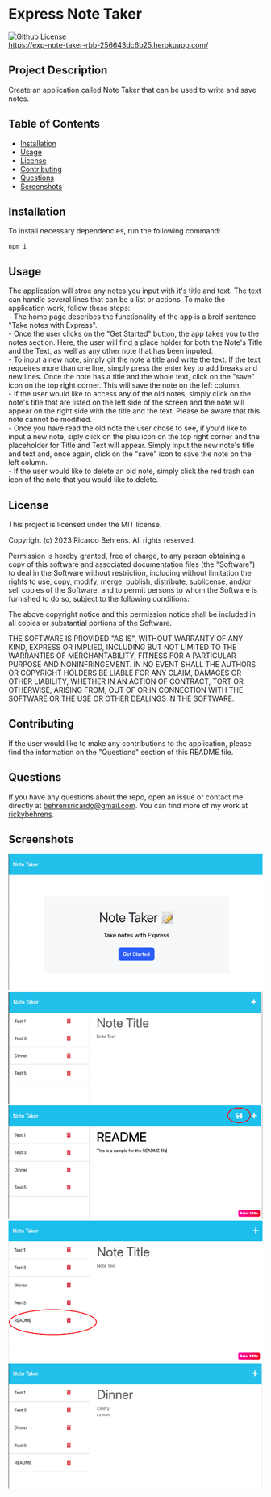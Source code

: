# Express Note Taker
[![Github License](https://img.shields.io/badge/License-MIT-yellow.svg)](https://opensource.org/licenses/MIT)
<br>
https://exp-note-taker-rbb-256643dc6b25.herokuapp.com/


## Project Description
Create an application called Note Taker that can be used to write and save notes.

## Table of Contents
- [Installation](#installation)
- [Usage](#usage)
- [License](#license)
- [Contributing](#contributing)
- [Questions](#questions)
- [Screenshots](#screenshots)
  
## Installation
To install necessary dependencies, run the following command:
```
npm i
```

  
## Usage
The application will stroe any notes you input with it's title and text. The text can handle several lines that can be a list or actions. To make the application work, follow these steps:<br>
    - The home page describes the functionality of the app is a breif sentence "Take notes with Express".<br>
    - Once the user clicks on the "Get Started" button, the app takes you to the notes section. Here, the user will find a place holder for both the Note's Title and the Text, as well as any other note that has been inputed.<br>
    - To input a new note, simply git the note a title and write the text. If the text requeires more than one line, simply press the enter key to add breaks and new lines. Once the note has a title and the whole text, click on the "save" icon on the top right corner. This will save the note on the left column.<br>
    - If the user would like to access any of the old notes, simply click on the note's title that are listed on the left side of the screen and the note will appear on the right side with the title and the text. Please be aware that this note cannot be modified.<br>
    - Once you have read the old note the user chose to see, if you'd like to input a new note, siply click on the plsu icon on the top right corner and the placeholder for Title and Text will appear. Simply input the new note's title and text and, once again, click on the "save" icon to save the note on the left column.<br>
    - If the user would like to delete an old note, simply click the red trash can icon of the note that you would like to delete.<br>
  
## License
This project is licensed under the MIT license.


Copyright (c) 2023 Ricardo Behrens. All rights reserved.


Permission is hereby granted, free of charge, to any person obtaining a copy of this software and associated documentation files (the "Software"), to deal in the Software without restriction, including without limitation the rights to use, copy, modify, merge, publish, distribute, sublicense, and/or sell copies of the Software, and to permit persons to whom the Software is furnished to do so, subject to the following conditions:

The above copyright notice and this permission notice shall be included in all copies or substantial portions of the Software.

THE SOFTWARE IS PROVIDED "AS IS", WITHOUT WARRANTY OF ANY KIND, EXPRESS OR IMPLIED, INCLUDING BUT NOT LIMITED TO THE WARRANTIES OF MERCHANTABILITY, FITNESS FOR A PARTICULAR PURPOSE AND NONINFRINGEMENT. IN NO EVENT SHALL THE AUTHORS OR COPYRIGHT HOLDERS BE LIABLE FOR ANY CLAIM, DAMAGES OR OTHER LIABILITY, WHETHER IN AN ACTION OF CONTRACT, TORT OR OTHERWISE, ARISING FROM, OUT OF OR IN CONNECTION WITH THE SOFTWARE OR THE USE OR OTHER DEALINGS IN THE SOFTWARE.
  
    
## Contributing
If the user would like to make any contributions to the application, please find the information on the "Questions" section of this README file.

  
## Questions
If you have any questions about the repo, open an issue or contact me directly at [behrensricardo@gmail.com](mailto:behrensricardo@gmail.com). You can find more of my work at [rickybehrens](https://github.com/rickybehrens).

## Screenshots
<!-- Add screenshots here -->
<img src="./assets/images/01.png" alt="Screenshot 1">
<img src="./assets/images/02.png" alt="Screenshot 2">
<img src="./assets/images/03.png" alt="Screenshot 3">
<img src="./assets/images/04.png" alt="Screenshot 4">
<img src="./assets/images/05.png" alt="Screenshot 5">
